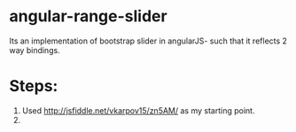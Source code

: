 angular-range-slider
====================

Its an implementation of bootstrap slider in angularJS- such that it reflects 2 way bindings.


Steps:
======
1. Used http://jsfiddle.net/vkarpov15/zn5AM/ as my starting point.
2. 


